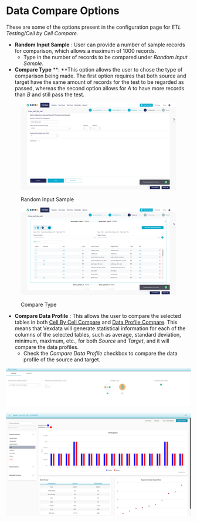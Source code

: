 # Data Compare Options

These are some of the options present in the configuration page for _ETL Testing/Cell by Cell Compare._

* **Random Input Sample** : User can provide a number of sample records for comparison, which allows a maximum of 1000 records.
  * Type in the number of records to be compared under _Random Input Sample._
* **Compare Type** \*\*: \*\*This option allows the user to chose the type of comparison being made. The first option requires that both source and target have the same amount of records for the test to be regarded as passed, whereas the second option allows for _A_ to have more records than _B_ and still pass the test.

<figure><img src="../../../../../.gitbook/assets/Screenshot (422).png" alt=""><figcaption><p>Random Input Sample</p></figcaption></figure>

<figure><img src="../../../../../.gitbook/assets/Screenshot (423).png" alt=""><figcaption><p>Compare Type</p></figcaption></figure>

* **Compare Data Profile** : This allows the user to compare the selected tables in both [Cell By Cell Compare](https://app.gitbook.com/@Vexdata/s/docs/~/drafts/-MWNZNqGnn1zbZL4vVWr/flows/untitled-1/compare-cell-by-cell/cell-by-cell-compare) and [Data Profile Compare](https://app.gitbook.com/@Vexdata/s/docs/~/drafts/-MWNZNqGnn1zbZL4vVWr/flows/untitled-1/compare-cell-by-cell/data-profile-compare). This means that Vexdata will generate statistical information for each of the columns of the selected tables, such as average, standard deviation, minimum, maximum, etc., for both _Source_ and _Target_, and it will compare the data profiles.
  * Check the _Compare Data Profile_ checkbox to compare the data profile of the source and target.

![Compare Data Profile](../../../../../.gitbook/assets/cell_dataprofile.png)

![Compare Data Profile Result](<../../../../../.gitbook/assets/image (8) (1).png>)
